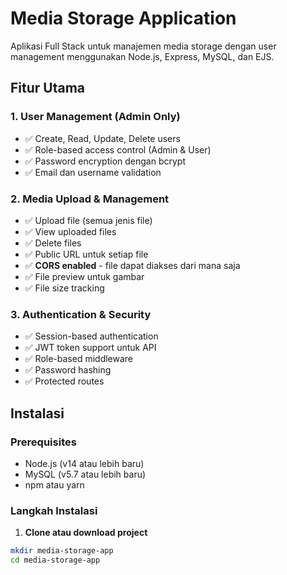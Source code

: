 # Media Storage Application

Aplikasi Full Stack untuk manajemen media storage dengan user management menggunakan Node.js, Express, MySQL, dan EJS.

## Fitur Utama

### 1. User Management (Admin Only)
- ✅ Create, Read, Update, Delete users
- ✅ Role-based access control (Admin & User)
- ✅ Password encryption dengan bcrypt
- ✅ Email dan username validation

### 2. Media Upload & Management
- ✅ Upload file (semua jenis file)
- ✅ View uploaded files
- ✅ Delete files
- ✅ Public URL untuk setiap file
- ✅ **CORS enabled** - file dapat diakses dari mana saja
- ✅ File preview untuk gambar
- ✅ File size tracking

### 3. Authentication & Security
- ✅ Session-based authentication
- ✅ JWT token support untuk API
- ✅ Role-based middleware
- ✅ Password hashing
- ✅ Protected routes

## Instalasi

### Prerequisites
- Node.js (v14 atau lebih baru)
- MySQL (v5.7 atau lebih baru)
- npm atau yarn

### Langkah Instalasi

1. **Clone atau download project**
```bash
mkdir media-storage-app
cd media-storage-app


